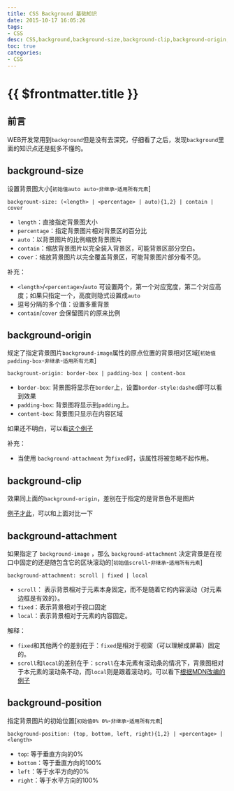 ```yaml
---
title: CSS Background 基础知识
date: 2015-10-17 16:05:26
tags: 
- CSS
desc: CSS,background,background-size,background-clip,background-origin,background-position,background-attachment
toc: true
categories:
- CSS
---
```


# {{ $frontmatter.title }}

## 前言

WEB开发常用到`background`但是没有去深究，仔细看了之后，发现`background`里面的知识点还是挺多不懂的。

<!--more-->

## background-size

设置背景图大小[`初始值auto auto`-`非继承`-`适用所有元素`]

```
backgrount-size: (<length> | <percentage> | auto){1,2} | contain | cover
```
- `length`：直接指定背景图大小
- `percentage`：指定背景图片相对背景区的百分比
- `auto`：以背景图片的比例缩放背景图片
- `contain`：缩放背景图片以完全装入背景区，可能背景区部分空白。
- `cover`：缩放背景图片以完全覆盖背景区，可能背景图片部分看不见。

补充：
- `<length>`/`<percentage>`/`auto` 可设置两个，第一个对应宽度，第二个对应高度；如果只指定一个，高度则隐式设置成`auto`
- 逗号分隔的多个值：设置多重背景
- `contain`/`cover` 会保留图片的原来比例

## background-origin

规定了指定背景图片`background-image`属性的原点位置的背景相对区域[`初始值padding-box`-`非继承`-`适用所有元素`]


```
backgrount-origin: border-box | padding-box | content-box
```

- `border-box`: 背景图将显示在`border`上，设置`border-style:dashed`即可以看到效果
- `padding-box`: 背景图将显示到`padding`上。
- `content-box`: 背景图只显示在内容区域

如果还不明白，可以看[这个例子](https://jsfiddle.net/vk3v9sez/)

补充：

- 当使用 `background-attachment` 为`fixed`时，该属性将被忽略不起作用。

## background-clip

效果同上面的`background-origin`，差别在于指定的是背景色不是图片

[例子才此](https://jsfiddle.net/vk3v9sez/1/)，可以和上面对比一下

## background-attachment

如果指定了 `background-image` ，那么 `background-attachment` 决定背景是在视口中固定的还是随包含它的区块滚动的[`初始值scroll`-`非继承`-`适用所有元素`]


```
background-attachment: scroll | fixed | local
```

- `scroll`： 表示背景相对于元素本身固定，而不是随着它的内容滚动（对元素边框是有效的）。
- `fixed`：表示背景相对于视口固定
- `local`：表示背景相对于元素的内容固定。

解释：
- `fixed`和其他两个的差别在于：`fixed`是相对于视窗（可以理解成屏幕）固定的。
- `scroll`和`local`的差别在于：`scroll`在本元素有滚动条的情况下，背景图相对于本元素的滚动条不动，而`local`则是跟着滚动的。可以看下[根据MDN改编的例子](https://jsfiddle.net/bcLs7uxk/)

## background-position

指定背景图片的初始位置[`初始值0% 0%`-`非继承`-`适用所有元素`]

```
background-position: (top, bottom, left, right){1,2} | <percentage> | <length>
```

- `top`: 等于垂直方向的0%
- `bottom`：等于垂直方向的100%
- `left`：等于水平方向的0%
- `right`：等于水平方向的100%